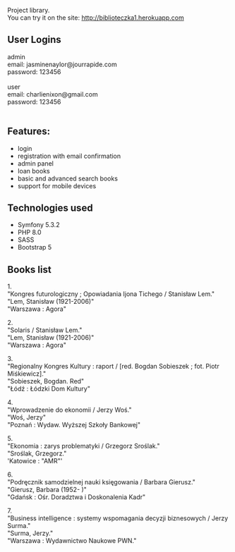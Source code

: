 Project library.<br>
You can try it on the site: http://biblioteczka1.herokuapp.com

<h2>User Logins</h2>
admin<br>
email: jasminenaylor@jourrapide.com<br>
password: 123456<br>
<br>
user<br>
email: charlienixon@gmail.com<br>
password: 123456<br>
<br>
<h2>Features:</h2>
<ul>
    <li>login</li>
    <li>registration with email confirmation</li>
    <li>admin panel</li>
    <li>loan books</li>
    <li>basic and advanced search books</li>
    <li>support for mobile devices</li>
</ul>

<h2>Technologies used</h2>
<ul>
    <li>Symfony 5.3.2</li>
    <li>PHP 8.0</li>
    <li>SASS</li>
    <li>Bootstrap 5</li>
</ul>

<h2>Books list</h2>
1.<br>
"Kongres futurologiczny ; Opowiadania Ijona Tichego / Stanisław Lem."<br>
"Lem, Stanisław (1921-2006)"<br>
"Warszawa : Agora"<br>

2.<br>
"Solaris / Stanisław Lem."<br>
"Lem, Stanisław (1921-2006)"<br>
"Warszawa : Agora"<br>

3.<br>
"Regionalny Kongres Kultury : raport / [red. Bogdan Sobieszek ; fot. Piotr Miśkiewicz]."<br>
"Sobieszek, Bogdan. Red"<br>
"Łódź : Łódzki Dom Kultury"<br>

4.<br>
"Wprowadzenie do ekonomii / Jerzy Woś."<br>
"Woś, Jerzy"<br>
"Poznań : Wydaw. Wyższej Szkoły Bankowej"<br>

5.<br>
"Ekonomia : zarys problematyki / Grzegorz Sroślak."<br>
"Sroślak, Grzegorz."<br>
'Katowice : "AMR"'<br>

6.<br>
"Podręcznik samodzielnej nauki księgowania / Barbara Gierusz."<br>
"Gierusz, Barbara (1952- )"<br>
"Gdańsk : Ośr. Doradztwa i Doskonalenia Kadr"<br>

7.<br>
"Business intelligence : systemy wspomagania decyzji biznesowych / Jerzy Surma."<br>
"Surma, Jerzy."<br>
"Warszawa : Wydawnictwo Naukowe PWN."<br>
